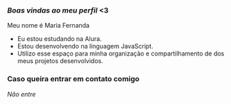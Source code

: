 ### *Boas vindas ao meu perfil* <3

Meu nome é Maria Fernanda

- Eu estou estudando na Alura.
- Estou desenvolvendo na línguagem JavaScript.
- Utilizo esse espaço para minha organização e compartilhamento de dos meus projetos desenvolvidos.

### Caso queira entrar em contato comigo
*Não entre*
